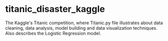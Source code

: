 # titanic_disaster_kaggle
The Kaggle's Titanic competition, where Titanic.py file illustrates about data cleaning, data analysis, model building and data visualization techniques. Also describes the Logistic Regression model. 
